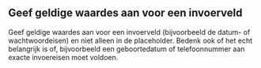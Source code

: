 ## Geef geldige waardes aan voor een invoerveld

Geef geldige waardes aan voor een invoerveld (bijvoorbeeld de datum- of wachtwoordeisen) en niet alleen in de placeholder.
Bedenk ook of het echt belangrijk is of, bijvoorbeeld een geboortedatum of telefoonnummer aan exacte invoereisen moet voldoen.
